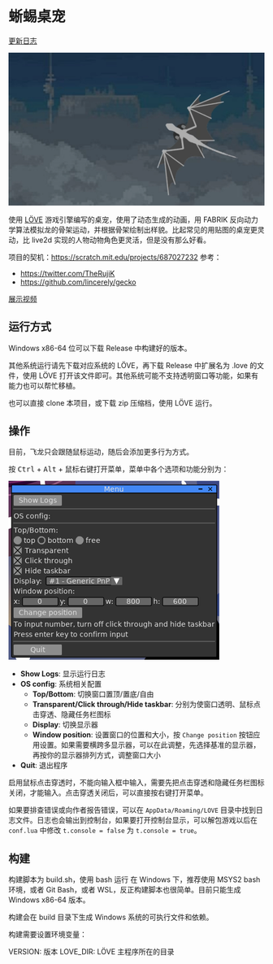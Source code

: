 # 蜥蜴桌宠

[更新日志](./CHANGELOG.md)

![飞龙的样子](./images/dragon-main.png)

使用 [LÖVE](https://love2d.org/) 游戏引擎编写的桌宠，使用了动态生成的动画，用 FABRIK 反向动力学算法模拟龙的骨架运动，并根据骨架绘制出样貌。比起常见的用贴图的桌宠更灵动，比 live2d 实现的人物动物角色更灵活，但是没有那么好看。

项目的契机：<https://scratch.mit.edu/projects/687027232>
参考：
- <https://twitter.com/TheRujiK>
- <https://github.com/lincerely/gecko>

[展示视频](https://www.bilibili.com/video/BV1Ei421Z75n)

## 运行方式

Windows x86-64 位可以下载 Release 中构建好的版本。

其他系统运行请先下载对应系统的 LÖVE，再下载 Release 中扩展名为 .love 的文件，使用 LÖVE 打开该文件即可。其他系统可能不支持透明窗口等功能，如果有能力也可以帮忙移植。

也可以直接 clone 本项目，或下载 zip 压缩档，使用 LÖVE 运行。

## 操作

目前，飞龙只会跟随鼠标运动，随后会添加更多行为方式。

按 <kbd>Ctrl</kbd> + <kbd>Alt</kbd> + 鼠标右键打开菜单，菜单中各个选项和功能分别为：

![菜单](./images/menu.png)

- **Show Logs**: 显示运行日志
- **OS config**: 系统相关配置
  - **Top/Bottom**: 切换窗口置顶/置底/自由
  - **Transparent/Click through/Hide taskbar**: 分别为使窗口透明、鼠标点击穿透、隐藏任务栏图标
  - **Display**: 切换显示器
  - **Window position**: 设置窗口的位置和大小，按 `Change position` 按钮应用设置。如果需要横跨多显示器，可以在此调整，先选择基准的显示器，再按你的显示器排列方式，调整窗口大小
- **Quit**: 退出程序

启用鼠标点击穿透时，不能向输入框中输入，需要先把点击穿透和隐藏任务栏图标关闭，才能输入。点击穿透关闭后，可以直接按右键打开菜单。

如果要排查错误或向作者报告错误，可以在 `AppData/Roaming/LOVE` 目录中找到日志文件。日志也会输出到控制台，如果要打开控制台显示，可以解包游戏以后在 `conf.lua` 中修改 `t.console = false` 为 `t.console = true`。

## 构建

构建脚本为 build.sh，使用 bash 运行 在 Windows 下，推荐使用 MSYS2 bash 环境，或者 Git Bash，或者 WSL，反正构建脚本也很简单。目前只能生成 Windows x86-64 版本。

构建会在 build 目录下生成 Windows 系统的可执行文件和依赖。

构建需要设置环境变量：

VERSION: 版本
LOVE_DIR: LÖVE 主程序所在的目录
